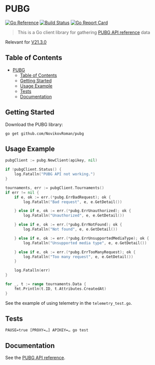 # PUBG
[![Go Reference](https://pkg.go.dev/badge/github.com/NovikovRoman/pubg.svg)](https://pkg.go.dev/github.com/NovikovRoman/pubg)
[![Build Status](https://app.travis-ci.com/NovikovRoman/pubg.svg?branch=master)](https://app.travis-ci.com/NovikovRoman/pubg)
[![Go Report Card](https://goreportcard.com/badge/github.com/NovikovRoman/pubg)](https://goreportcard.com/report/github.com/NovikovRoman/pubg)

> This is a Go client library for gathering [PUBG API reference] data

Relevant for [V21.3.0](https://documentation.pubg.com/en/changelog/changelog.html)

## Table of Contents

- [PUBG](#pubg)
  - [Table of Contents](#table-of-contents)
  - [Getting Started](#getting-started)
  - [Usage Example](#usage-example)
  - [Tests](#tests)
  - [Documentation](#documentation)

## Getting Started

Download the PUBG library:

```shell
go get github.com/NovikovRoman/pubg
```

## Usage Example

```go
pubgClient := pubg.NewClient(apikey, nil)

if !pubgClient.Status() {
	log.Fatalln("PUBG API not working.")
}

tournaments, err := pubgClient.Tournaments()
if err != nil {
	if e, ok := err.(*pubg.ErrBadRequest); ok {
		log.Fatalln("Bad request", e, e.GetDetail())

	} else if e, ok := err.(*pubg.ErrUnauthorized); ok {
		log.Fatalln("Unauthorized", e, e.GetDetail())

	} else if e, ok := err.(*pubg.ErrNotFound); ok {
		log.Fatalln("Not found", e, e.GetDetail())

	} else if e, ok := err.(*pubg.ErrUnsupportedMediaType); ok {
		log.Fatalln("Unsupported media type", e, e.GetDetail())

	} else if e, ok := err.(*pubg.ErrTooManyRequest); ok {
		log.Fatalln("Too many request", e, e.GetDetail())
	}

	log.Fatalln(err)
}

for _, t := range tournaments.Data {
	fmt.Println(t.ID, t.Attributes.CreatedAt)
}
```

See the example of using telemetry in the `telemetry_test.go`.

## Tests

```shell
PAUSE=true [PROXY=…] APIKEY=… go test
```

## Documentation

See the [PUBG API reference].

[PUBG API reference]: https://documentation.pubg.com/en/introduction.html